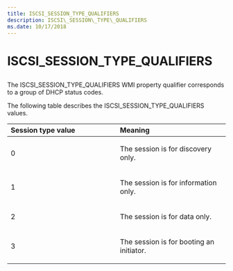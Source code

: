 ```yaml
---
title: ISCSI_SESSION_TYPE_QUALIFIERS
description: ISCSI\_SESSION\_TYPE\_QUALIFIERS
ms.date: 10/17/2018
---
```


# ISCSI\_SESSION\_TYPE\_QUALIFIERS


## <span id="ddk_iscsi_session_type_qualifiers_kr"></span><span id="DDK_ISCSI_SESSION_TYPE_QUALIFIERS_KR"></span>


The ISCSI\_SESSION\_TYPE\_QUALIFIERS WMI property qualifier corresponds to a group of DHCP status codes.

The following table describes the ISCSI\_SESSION\_TYPE\_QUALIFIERS values.

<table>
<colgroup>
<col width="50%" />
<col width="50%" />
</colgroup>
<thead>
<tr class="header">
<th align="left">Session type value</th>
<th align="left">Meaning</th>
</tr>
</thead>
<tbody>
<tr class="odd">
<td align="left"><p>0</p></td>
<td align="left"><p>The session is for discovery only.</p></td>
</tr>
<tr class="even">
<td align="left"><p>1</p></td>
<td align="left"><p>The session is for information only.</p></td>
</tr>
<tr class="odd">
<td align="left"><p>2</p></td>
<td align="left"><p>The session is for data only.</p></td>
</tr>
<tr class="even">
<td align="left"><p>3</p></td>
<td align="left"><p>The session is for booting an initiator.</p></td>
</tr>
</tbody>
</table>

 

 

 





